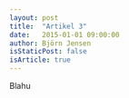 ```yaml
---
layout: post
title:  "Artikel 3"
date:   2015-01-01 09:00:00
author: Björn Jensen
isStaticPost: false
isArticle: true
---
```

Blahu